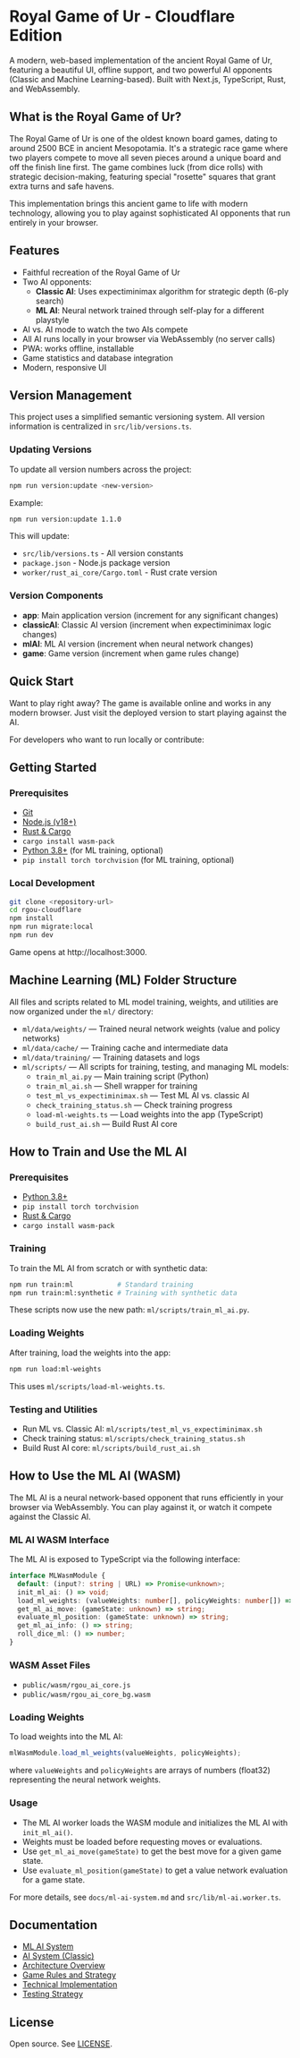 # Royal Game of Ur - Cloudflare Edition

A modern, web-based implementation of the ancient Royal Game of Ur, featuring a beautiful UI, offline support, and two powerful AI opponents (Classic and Machine Learning-based). Built with Next.js, TypeScript, Rust, and WebAssembly.

## What is the Royal Game of Ur?

The Royal Game of Ur is one of the oldest known board games, dating to around 2500 BCE in ancient Mesopotamia. It's a strategic race game where two players compete to move all seven pieces around a unique board and off the finish line first. The game combines luck (from dice rolls) with strategic decision-making, featuring special "rosette" squares that grant extra turns and safe havens.

This implementation brings this ancient game to life with modern technology, allowing you to play against sophisticated AI opponents that run entirely in your browser.

## Features

- Faithful recreation of the Royal Game of Ur
- Two AI opponents:
  - **Classic AI**: Uses expectiminimax algorithm for strategic depth (6-ply search)
  - **ML AI**: Neural network trained through self-play for a different playstyle
- AI vs. AI mode to watch the two AIs compete
- All AI runs locally in your browser via WebAssembly (no server calls)
- PWA: works offline, installable
- Game statistics and database integration
- Modern, responsive UI

## Version Management

This project uses a simplified semantic versioning system. All version information is centralized in `src/lib/versions.ts`.

### Updating Versions

To update all version numbers across the project:

```bash
npm run version:update <new-version>
```

Example:

```bash
npm run version:update 1.1.0
```

This will update:

- `src/lib/versions.ts` - All version constants
- `package.json` - Node.js package version
- `worker/rust_ai_core/Cargo.toml` - Rust crate version

### Version Components

- **app**: Main application version (increment for any significant changes)
- **classicAI**: Classic AI version (increment when expectiminimax logic changes)
- **mlAI**: ML AI version (increment when neural network changes)
- **game**: Game version (increment when game rules change)

## Quick Start

Want to play right away? The game is available online and works in any modern browser. Just visit the deployed version to start playing against the AI.

For developers who want to run locally or contribute:

## Getting Started

### Prerequisites

- [Git](https://git-scm.com/downloads)
- [Node.js (v18+)](https://nodejs.org/)
- [Rust & Cargo](https://www.rust-lang.org/tools/install)
- `cargo install wasm-pack`
- [Python 3.8+](https://www.python.org/downloads/) (for ML training, optional)
- `pip install torch torchvision` (for ML training, optional)

### Local Development

```bash
git clone <repository-url>
cd rgou-cloudflare
npm install
npm run migrate:local
npm run dev
```

Game opens at http://localhost:3000.

## Machine Learning (ML) Folder Structure

All files and scripts related to ML model training, weights, and utilities are now organized under the `ml/` directory:

- `ml/data/weights/` — Trained neural network weights (value and policy networks)
- `ml/data/cache/` — Training cache and intermediate data
- `ml/data/training/` — Training datasets and logs
- `ml/scripts/` — All scripts for training, testing, and managing ML models:
  - `train_ml_ai.py` — Main training script (Python)
  - `train_ml_ai.sh` — Shell wrapper for training
  - `test_ml_vs_expectiminimax.sh` — Test ML AI vs. classic AI
  - `check_training_status.sh` — Check training progress
  - `load-ml-weights.ts` — Load weights into the app (TypeScript)
  - `build_rust_ai.sh` — Build Rust AI core

## How to Train and Use the ML AI

### Prerequisites

- [Python 3.8+](https://www.python.org/downloads/)
- `pip install torch torchvision`
- [Rust & Cargo](https://www.rust-lang.org/tools/install)
- `cargo install wasm-pack`

### Training

To train the ML AI from scratch or with synthetic data:

```bash
npm run train:ml           # Standard training
npm run train:ml:synthetic # Training with synthetic data
```

These scripts now use the new path: `ml/scripts/train_ml_ai.py`.

### Loading Weights

After training, load the weights into the app:

```bash
npm run load:ml-weights
```

This uses `ml/scripts/load-ml-weights.ts`.

### Testing and Utilities

- Run ML vs. Classic AI: `ml/scripts/test_ml_vs_expectiminimax.sh`
- Check training status: `ml/scripts/check_training_status.sh`
- Build Rust AI core: `ml/scripts/build_rust_ai.sh`

## How to Use the ML AI (WASM)

The ML AI is a neural network-based opponent that runs efficiently in your browser via WebAssembly. You can play against it, or watch it compete against the Classic AI.

### ML AI WASM Interface

The ML AI is exposed to TypeScript via the following interface:

```ts
interface MLWasmModule {
  default: (input?: string | URL) => Promise<unknown>;
  init_ml_ai: () => void;
  load_ml_weights: (valueWeights: number[], policyWeights: number[]) => void;
  get_ml_ai_move: (gameState: unknown) => string;
  evaluate_ml_position: (gameState: unknown) => string;
  get_ml_ai_info: () => string;
  roll_dice_ml: () => number;
}
```

### WASM Asset Files

- `public/wasm/rgou_ai_core.js`
- `public/wasm/rgou_ai_core_bg.wasm`

### Loading Weights

To load weights into the ML AI:

```ts
mlWasmModule.load_ml_weights(valueWeights, policyWeights);
```

where `valueWeights` and `policyWeights` are arrays of numbers (float32) representing the neural network weights.

### Usage

- The ML AI worker loads the WASM module and initializes the ML AI with `init_ml_ai()`.
- Weights must be loaded before requesting moves or evaluations.
- Use `get_ml_ai_move(gameState)` to get the best move for a given game state.
- Use `evaluate_ml_position(gameState)` to get a value network evaluation for a game state.

For more details, see `docs/ml-ai-system.md` and `src/lib/ml-ai.worker.ts`.

## Documentation

- [ML AI System](./docs/ml-ai-system.md)
- [AI System (Classic)](./docs/ai-system.md)
- [Architecture Overview](./docs/architecture-overview.md)
- [Game Rules and Strategy](./docs/game-rules-strategy.md)
- [Technical Implementation](./docs/technical-implementation.md)
- [Testing Strategy](./docs/testing-strategy.md)

## License

Open source. See [LICENSE](LICENSE).
